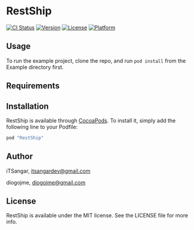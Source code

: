 # RestShip

[![CI Status](http://img.shields.io/travis/iTSangar/RestShip.svg?style=flat)](https://travis-ci.org/iTSangar/RestShip)
[![Version](https://img.shields.io/cocoapods/v/RestShip.svg?style=flat)](http://cocoapods.org/pods/RestShip)
[![License](https://img.shields.io/cocoapods/l/RestShip.svg?style=flat)](http://cocoapods.org/pods/RestShip)
[![Platform](https://img.shields.io/cocoapods/p/RestShip.svg?style=flat)](http://cocoapods.org/pods/RestShip)

## Usage

To run the example project, clone the repo, and run `pod install` from the Example directory first.

## Requirements

## Installation

RestShip is available through [CocoaPods](http://cocoapods.org). To install
it, simply add the following line to your Podfile:

```ruby
pod "RestShip"
```

## Author

iTSangar, itsangardev@gmail.com

diogojme, diogojme@gmail.com

## License

RestShip is available under the MIT license. See the LICENSE file for more info.
